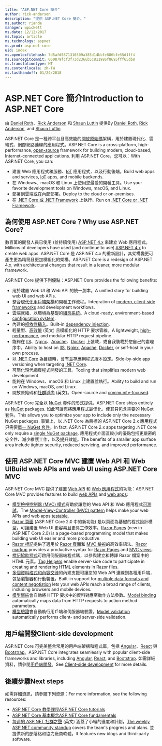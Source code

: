```yaml
---
title: "ASP.NET Core 簡介"
author: rick-anderson
description: "提供 ASP.NET Core 簡介。"
ms.author: riande
manager: wpickett
ms.date: 12/12/2017
ms.topic: article
ms.technology: aspnet
ms.prod: asp.net-core
uid: index
ms.openlocfilehash: 7d5afd5871316509a385d14bbfe886bfe55d1ff4
ms.sourcegitcommit: 060879fcf3f73d2366b5c811986f8695fff65db8
ms.translationtype: HT
ms.contentlocale: zh-TW
ms.lasthandoff: 01/24/2018
---
```

# <a name="introduction-to-aspnet-core"></a><span data-ttu-id="fc335-103">ASP.NET Core 簡介</span><span class="sxs-lookup"><span data-stu-id="fc335-103">Introduction to ASP.NET Core</span></span>

<span data-ttu-id="fc335-104">由 [Daniel Roth](https://github.com/danroth27)、[Rick Anderson](https://twitter.com/RickAndMSFT) 和 [Shaun Luttin](https://twitter.com/dicshaunary) 提供</span><span class="sxs-lookup"><span data-stu-id="fc335-104">By [Daniel Roth](https://github.com/danroth27), [Rick Anderson](https://twitter.com/RickAndMSFT), and [Shaun Luttin](https://twitter.com/dicshaunary)</span></span>

<span data-ttu-id="fc335-105">ASP.NET Core 是一種跨平台且高效能的[開放原始碼](https://github.com/aspnet/home)架構，用於建置現代化、雲端式、網際網路連線的應用程式。</span><span class="sxs-lookup"><span data-stu-id="fc335-105">ASP.NET Core is a cross-platform, high-performance, [open-source](https://github.com/aspnet/home) framework for building modern, cloud-based, Internet-connected applications.</span></span> <span data-ttu-id="fc335-106">利用 ASP.NET Core，您可以：</span><span class="sxs-lookup"><span data-stu-id="fc335-106">With ASP.NET Core, you can:</span></span>

* <span data-ttu-id="fc335-107">建置 Web 應用程式和服務、[IoT](https://www.microsoft.com/internet-of-things/) 應用程式，以及行動後端。</span><span class="sxs-lookup"><span data-stu-id="fc335-107">Build web apps and services, [IoT](https://www.microsoft.com/internet-of-things/) apps, and mobile backends.</span></span>
* <span data-ttu-id="fc335-108">在 Windows、macOS 和 Linux 上使用您最愛的開發工具。</span><span class="sxs-lookup"><span data-stu-id="fc335-108">Use your favorite development tools on Windows, macOS, and Linux.</span></span>
* <span data-ttu-id="fc335-109">部署到雲端或在內部部署。</span><span class="sxs-lookup"><span data-stu-id="fc335-109">Deploy to the cloud or on-premises.</span></span>
* <span data-ttu-id="fc335-110">在 [.NET Core 或 .NET Framework](https://docs.microsoft.com/dotnet/articles/standard/choosing-core-framework-server) 上執行。</span><span class="sxs-lookup"><span data-stu-id="fc335-110">Run on [.NET Core or .NET Framework](https://docs.microsoft.com/dotnet/articles/standard/choosing-core-framework-server).</span></span>

## <a name="why-use-aspnet-core"></a><span data-ttu-id="fc335-111">為何使用 ASP.NET Core？</span><span class="sxs-lookup"><span data-stu-id="fc335-111">Why use ASP.NET Core?</span></span>

<span data-ttu-id="fc335-112">數百萬的開發人員已使用 (並持續使用) [ASP.NET 4.x](https://docs.microsoft.com/aspnet/overview) 來建立 Web 應用程式。</span><span class="sxs-lookup"><span data-stu-id="fc335-112">Millions of developers have used (and continue to use) [ASP.NET 4.x](https://docs.microsoft.com/aspnet/overview) to create web apps.</span></span> <span data-ttu-id="fc335-113">ASP.NET Core 是 ASP.NET 4.x 的重新設計，其架構變更可產生更為精簡且更加模組化的架構。</span><span class="sxs-lookup"><span data-stu-id="fc335-113">ASP.NET Core is a redesign of ASP.NET 4.x, with architectural changes that result in a leaner, more modular framework.</span></span>

<span data-ttu-id="fc335-114">ASP.NET Core 提供下列優點：</span><span class="sxs-lookup"><span data-stu-id="fc335-114">ASP.NET Core provides the following benefits:</span></span>

* <span data-ttu-id="fc335-115">用於建置 Web UI 和 Web API 的統一劇本。</span><span class="sxs-lookup"><span data-stu-id="fc335-115">A unified story for building web UI and web APIs.</span></span>
* <span data-ttu-id="fc335-116">整合[現代化用戶端架構](xref:client-side/index)和開發工作流程。</span><span class="sxs-lookup"><span data-stu-id="fc335-116">Integration of [modern, client-side frameworks](xref:client-side/index) and development workflows.</span></span>
* <span data-ttu-id="fc335-117">雲端就緒、以環境為基礎的[組態系統](xref:fundamentals/configuration/index)。</span><span class="sxs-lookup"><span data-stu-id="fc335-117">A cloud-ready, environment-based [configuration system](xref:fundamentals/configuration/index).</span></span>
* <span data-ttu-id="fc335-118">內建的[相依性插入](xref:fundamentals/dependency-injection)。</span><span class="sxs-lookup"><span data-stu-id="fc335-118">Built-in [dependency injection](xref:fundamentals/dependency-injection).</span></span>
* <span data-ttu-id="fc335-119">輕量型、[高效能](https://github.com/aspnet/benchmarks) \(英文\) 且模組化的 HTTP 要求管線。</span><span class="sxs-lookup"><span data-stu-id="fc335-119">A lightweight, [high-performance](https://github.com/aspnet/benchmarks), and modular HTTP request pipeline.</span></span>
* <span data-ttu-id="fc335-120">能夠在 [IIS](xref:host-and-deploy/iis/index)、[Nginx](xref:host-and-deploy/linux-nginx)、[Apache](xref:host-and-deploy/linux-apache)、[Docker](xref:host-and-deploy/docker/index) 上裝載，或自我裝載於您自己的處理序中。</span><span class="sxs-lookup"><span data-stu-id="fc335-120">Ability to host on [IIS](xref:host-and-deploy/iis/index), [Nginx](xref:host-and-deploy/linux-nginx), [Apache](xref:host-and-deploy/linux-apache), [Docker](xref:host-and-deploy/docker/index), or self-host in your own process.</span></span>
* <span data-ttu-id="fc335-121">以 [.NET Core](https://docs.microsoft.com/dotnet/articles/standard/choosing-core-framework-server) 為目標時，會有並存應用程式版本設定。</span><span class="sxs-lookup"><span data-stu-id="fc335-121">Side-by-side app versioning when targeting [.NET Core](https://docs.microsoft.com/dotnet/articles/standard/choosing-core-framework-server).</span></span>
* <span data-ttu-id="fc335-122">可簡化現代網頁程式開發的工具。</span><span class="sxs-lookup"><span data-stu-id="fc335-122">Tooling that simplifies modern web development.</span></span>
* <span data-ttu-id="fc335-123">能夠在 Windows、macOS 和 Linux 上建置並執行。</span><span class="sxs-lookup"><span data-stu-id="fc335-123">Ability to build and run on Windows, macOS, and Linux.</span></span>
* <span data-ttu-id="fc335-124">開放原始碼和[社群導向](https://live.asp.net/) \(英文\)。</span><span class="sxs-lookup"><span data-stu-id="fc335-124">Open-source and [community-focused](https://live.asp.net/).</span></span>

<span data-ttu-id="fc335-125">ASP.NET Core 完全以 [NuGet](https://www.nuget.org/) 套件的形式提供。</span><span class="sxs-lookup"><span data-stu-id="fc335-125">ASP.NET Core ships entirely as [NuGet](https://www.nuget.org/) packages.</span></span> <span data-ttu-id="fc335-126">如此可讓您將應用程式最佳化，使其只包含需要的 NuGet 套件。</span><span class="sxs-lookup"><span data-stu-id="fc335-126">This allows you to optimize your app to include only the necessary NuGet packages.</span></span> <span data-ttu-id="fc335-127">事實上，以 .NET Core 為目標的 ASP.NET Core 2.x 應用程式只需要[單一 NuGet 套件](xref:fundamentals/metapackage)。</span><span class="sxs-lookup"><span data-stu-id="fc335-127">In fact, ASP.NET Core 2.x apps targeting .NET Core only require a [single NuGet package](xref:fundamentals/metapackage).</span></span> <span data-ttu-id="fc335-128">應用程式介面區較小的優點包括更嚴密的安全性、減少維護工作，以及提升效能。</span><span class="sxs-lookup"><span data-stu-id="fc335-128">The benefits of a smaller app surface area include tighter security, reduced servicing, and improved performance.</span></span>

## <a name="build-web-apis-and-web-ui-using-aspnet-core-mvc"></a><span data-ttu-id="fc335-129">使用 ASP.NET Core MVC 建置 Web API 和 Web UI</span><span class="sxs-lookup"><span data-stu-id="fc335-129">Build web APIs and web UI using ASP.NET Core MVC</span></span>

<span data-ttu-id="fc335-130">ASP.NET Core MVC 提供了建置 [Web API](xref:tutorials/index#build-web-apis) 和 [Web 應用程式](xref:tutorials/index#build-web-apps)的功能：</span><span class="sxs-lookup"><span data-stu-id="fc335-130">ASP.NET Core MVC provides features to build [web APIs](xref:tutorials/index#build-web-apis) and [web apps](xref:tutorials/index#build-web-apps):</span></span>

* <span data-ttu-id="fc335-131">[模型檢視控制器 (MVC) 模式](xref:mvc/overview)有助於讓您的 Web API 和 Web 應用程式[可測試](testing/index.md)。</span><span class="sxs-lookup"><span data-stu-id="fc335-131">The [Model-View-Controller (MVC) pattern](xref:mvc/overview) helps make your web APIs and web apps [testable](testing/index.md).</span></span>
* <span data-ttu-id="fc335-132">[Razor 頁面](xref:mvc/razor-pages/index) (ASP.NET Core 2.0 中的新功能) 是以頁面為基礎的程式設計模型，可讓建置 Web UI 更容易且更具工作效率。</span><span class="sxs-lookup"><span data-stu-id="fc335-132">[Razor Pages](xref:mvc/razor-pages/index) (new in ASP.NET Core 2.0) is a page-based programming model that makes building web UI easier and more productive.</span></span>
* <span data-ttu-id="fc335-133">[Razor 標記](xref:mvc/views/razor)提供了適用於 [Razor 頁面](xref:mvc/razor-pages/index)和 [MVC 檢視](xref:mvc/views/overview)的高效率語法。</span><span class="sxs-lookup"><span data-stu-id="fc335-133">[Razor markup](xref:mvc/views/razor) provides a productive syntax for [Razor Pages](xref:mvc/razor-pages/index) and [MVC views](xref:mvc/views/overview).</span></span>
* <span data-ttu-id="fc335-134">[標記協助程式](xref:mvc/views/tag-helpers/intro)可啟用伺服器端程式碼，以參與建立和轉譯 Razor 檔案中的 HTML 元素。</span><span class="sxs-lookup"><span data-stu-id="fc335-134">[Tag Helpers](xref:mvc/views/tag-helpers/intro) enable server-side code to participate in creating and rendering HTML elements in Razor files.</span></span>
* <span data-ttu-id="fc335-135">[多個資料格式和內容交涉](mvc/models/formatting.md)的內建支援可讓您的 Web API 連線到各種用戶端，包括瀏覽器和行動裝置。</span><span class="sxs-lookup"><span data-stu-id="fc335-135">Built-in support for [multiple data formats and content negotiation](mvc/models/formatting.md) lets your web APIs reach a broad range of clients, including browsers and mobile devices.</span></span>
* <span data-ttu-id="fc335-136">[模型繫結](xref:mvc/models/model-binding)會自動將 HTTP 要求中的資料對應至動作方法參數。</span><span class="sxs-lookup"><span data-stu-id="fc335-136">[Model binding](xref:mvc/models/model-binding) automatically maps data from HTTP requests to action method parameters.</span></span>
* <span data-ttu-id="fc335-137">[模型驗證](xref:mvc/models/validation)會自動執行用戶端和伺服器端驗證。</span><span class="sxs-lookup"><span data-stu-id="fc335-137">[Model validation](xref:mvc/models/validation) automatically performs client- and server-side validation.</span></span>

## <a name="client-side-development"></a><span data-ttu-id="fc335-138">用戶端開發</span><span class="sxs-lookup"><span data-stu-id="fc335-138">Client-side development</span></span>

<span data-ttu-id="fc335-139">ASP.NET Core 可完美整合常用的用戶端架構和程式庫，包括 [Angular](xref:spa/angular)、[React](xref:spa/react) 與 [Bootstrap](xref:client-side/bootstrap)。</span><span class="sxs-lookup"><span data-stu-id="fc335-139">ASP.NET Core integrates seamlessly with popular client-side frameworks and libraries, including [Angular](xref:spa/angular), [React](xref:spa/react), and [Bootstrap](xref:client-side/bootstrap).</span></span> <span data-ttu-id="fc335-140">如需詳細資料，請參閱[用戶端開發](xref:client-side/index)。</span><span class="sxs-lookup"><span data-stu-id="fc335-140">See [Client-side development](xref:client-side/index) for more details.</span></span>

## <a name="next-steps"></a><span data-ttu-id="fc335-141">後續步驟</span><span class="sxs-lookup"><span data-stu-id="fc335-141">Next steps</span></span>

<span data-ttu-id="fc335-142">如需詳細資訊，請參閱下列資源：</span><span class="sxs-lookup"><span data-stu-id="fc335-142">For more information, see the following resources:</span></span>

* [<span data-ttu-id="fc335-143">ASP.NET Core 教學課程</span><span class="sxs-lookup"><span data-stu-id="fc335-143">ASP.NET Core tutorials</span></span>](xref:tutorials/index)
* [<span data-ttu-id="fc335-144">ASP.NET Core 基本概念</span><span class="sxs-lookup"><span data-stu-id="fc335-144">ASP.NET Core fundamentals</span></span>](xref:fundamentals/index)
* <span data-ttu-id="fc335-145">[每週的 ASP.NET 社群之聲](https://live.asp.net/) \(英文\) 涵蓋了小組的進度和計劃，</span><span class="sxs-lookup"><span data-stu-id="fc335-145">[The weekly ASP.NET community standup](https://live.asp.net/) covers the team's progress and plans.</span></span> <span data-ttu-id="fc335-146">並提供新的部落格和協力廠商軟體。</span><span class="sxs-lookup"><span data-stu-id="fc335-146">It features new blogs and third-party software.</span></span>
